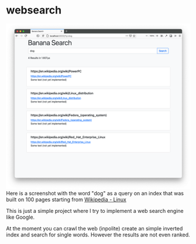 # websearch

![Screenshot](screenshot.png)
Here is a screenshot with the word "dog" as a query on an index that was built
on 100 pages starting from [Wikipedia - Linux](https://en.wikipedia.org/wiki/Linux)

This is just a simple project where I try to implement a web search engine like
Google.

At the moment you can crawl the web (inpolite) create an simple inverted index
and search for single words. However the results are not even ranked.

